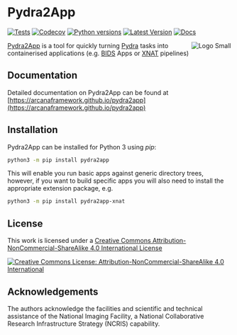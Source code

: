 # Pydra2App

[![Tests](https://github.com/ArcanaFramework/pydra2app/actions/workflows/ci-cd.yml/badge.svg)](https://github.com/ArcanaFramework/pydra2app/actions/workflows/ci-cd.yml)
[![Codecov](https://codecov.io/gh/ArcanaFramework/pydra2app/branch/main/graph/badge.svg?token=UIS0OGPST7)](https://codecov.io/gh/ArcanaFramework/pydra2app)
[![Python versions](https://img.shields.io/pypi/pyversions/pydra2app.svg)](https://pypi.python.org/pypi/pydra2app/)
[![Latest Version](https://img.shields.io/pypi/v/pydra2app.svg)](https://pypi.python.org/pypi/pydra2app/)
[![Docs](https://img.shields.io/badge/docs-latest-brightgreen.svg?style=flat)](https://arcanaframework.github.io/pydra2app)

<img src="./docs/source/_static/images/logo_small.png" alt="Logo Small" style="float: right;">

[Pydra2App](http://arcanaframework.github.io/pydra2app) is a tool for quickly turning
[Pydra](http://pydra.readthedocs.io) tasks into containerised applications
(e.g. [BIDS](http://bids.neuroimaging.io/) Apps or [XNAT](http://xnat.org) pipelines)

## Documentation

Detailed documentation on Pydra2App can be found at [https://arcanaframework.github.io/pydra2app](https://arcanaframework.github.io/pydra2app)

## Installation

Pydra2App can be installed for Python 3 using *pip*:

```bash
python3 -m pip install pydra2app
```

This will enable you run basic apps against generic directory trees, however, if you want
to build specific apps you will also need to install the appropriate extension package, e.g.

```bash
python3 -m pip install pydra2app-xnat
```

## License

This work is licensed under a
[Creative Commons Attribution-NonCommercial-ShareAlike 4.0 International License](http://creativecommons.org/licenses/by-nc-sa/4.0/)

[![Creative Commons License: Attribution-NonCommercial-ShareAlike 4.0 International](https://i.creativecommons.org/l/by-nc-sa/4.0/88x31.png)](http://creativecommons.org/licenses/by-nc-sa/4.0/)

## Acknowledgements

The authors acknowledge the facilities and scientific and technical assistance of the National Imaging Facility, a National Collaborative Research Infrastructure Strategy (NCRIS) capability.
